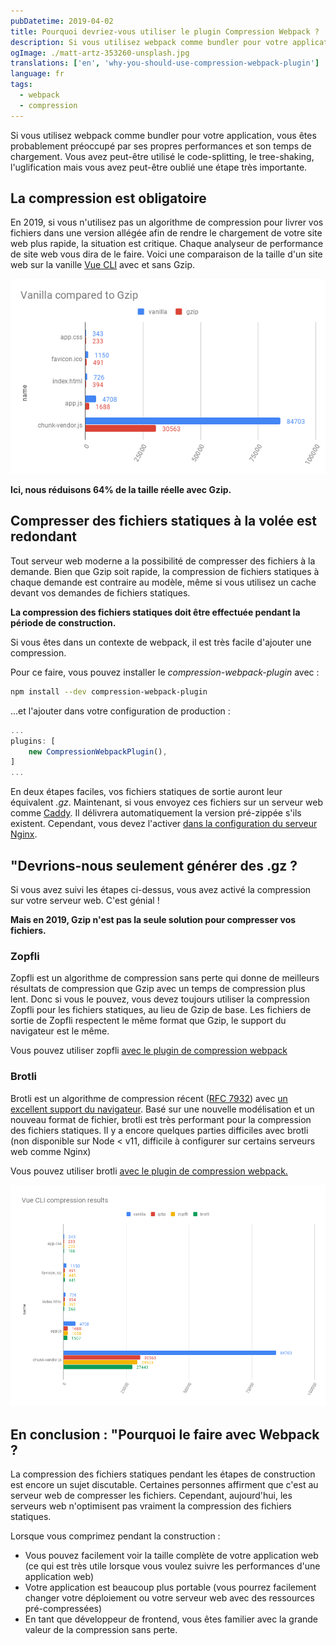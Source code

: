 ```yaml
---
pubDatetime: 2019-04-02
title: Pourquoi devriez-vous utiliser le plugin Compression Webpack ?
description: Si vous utilisez webpack comme bundler pour votre application, vous êtes probablement préoccupé par ses propres performances et son temps de chargement. Vous avez peut-être utilisé le code-splitting, le tree-shaking, l'uglification mais vous avez peut-être oublié une étape très importante.
ogImage: ./matt-artz-353260-unsplash.jpg
translations: ['en', 'why-you-should-use-compression-webpack-plugin']
language: fr
tags:
  - webpack
  - compression
---
```


Si vous utilisez webpack comme bundler pour votre application, vous êtes probablement préoccupé par ses propres performances et son temps de chargement.
Vous avez peut-être utilisé le code-splitting, le tree-shaking, l'uglification mais vous avez peut-être oublié une étape très importante.

## La compression est obligatoire

En 2019, si vous n'utilisez pas un algorithme de compression pour livrer vos fichiers dans une version allégée afin de rendre le chargement de votre site web plus rapide, la situation est critique.
Chaque analyseur de performance de site web vous dira de le faire.
Voici une comparaison de la taille d'un site web sur la vanille [Vue CLI](https://cli.vuejs.org/) avec et sans Gzip.

![taille des fichiers de Vue CLI comparée à leur version gzip](./vue-cli-vanilla-size.png)

**Ici, nous réduisons 64% de la taille réelle avec Gzip.**

## Compresser des fichiers statiques à la volée est redondant

Tout serveur web moderne a la possibilité de compresser des fichiers à la demande.
Bien que Gzip soit rapide, la compression de fichiers statiques à chaque demande est contraire au modèle, même si vous utilisez un cache devant vos demandes de fichiers statiques.

**La compression des fichiers statiques doit être effectuée pendant la période de construction.**

Si vous êtes dans un contexte de webpack, il est très facile d'ajouter une compression.

Pour ce faire, vous pouvez installer le _compression-webpack-plugin_ avec :

```bash
npm install --dev compression-webpack-plugin
```

...et l'ajouter dans votre configuration de production :

```js
...
plugins: [
    new CompressionWebpackPlugin(),
]
...
```

En deux étapes faciles, vos fichiers statiques de sortie auront leur équivalent _.gz_.
Maintenant, si vous envoyez ces fichiers sur un serveur web comme [Caddy](https://caddyserver.com/).
Il délivrera automatiquement la version pré-zippée s'ils existent.
Cependant, vous devez l'activer [dans la configuration du serveur Nginx](http://nginx.org/en/docs/http/ngx_http_gzip_static_module.html).

## "Devrions-nous seulement générer des .gz ?

Si vous avez suivi les étapes ci-dessus, vous avez activé la compression sur votre serveur web. C'est génial !

**Mais en 2019, Gzip n'est pas la seule solution pour compresser vos fichiers.**

### Zopfli

Zopfli est un algorithme de compression sans perte qui donne de meilleurs résultats de compression que Gzip avec un temps de compression plus lent.
Donc si vous le pouvez, vous devez toujours utiliser la compression Zopfli pour les fichiers statiques, au lieu de Gzip de base.
Les fichiers de sortie de Zopfli respectent le même format que Gzip, le support du navigateur est le même.

Vous pouvez utiliser zopfli [avec le plugin de compression webpack](https://github.com/webpack-contrib/compression-webpack-plugin#using-zopfli)

### Brotli

Brotli est un algorithme de compression récent ([RFC 7932](https://tools.ietf.org/html/rfc7932)) avec [un excellent support du navigateur](https://caniuse.com/#search=brotli).
Basé sur une nouvelle modélisation et un nouveau format de fichier, brotli est très performant pour la compression des fichiers statiques.
Il y a encore quelques parties difficiles avec brotli (non disponible sur Node < v11, difficile à configurer sur certains serveurs web comme Nginx)

Vous pouvez utiliser brotli [avec le plugin de compression webpack.](https://github.com/webpack-contrib/compression-webpack-plugin#using-zopfli)

![résultats de compressions avec Vue CLI](./vue-cli-complete-size.png)

## En conclusion : "Pourquoi le faire avec Webpack ?

La compression des fichiers statiques pendant les étapes de construction est encore un sujet discutable.
Certaines personnes affirment que c'est au serveur web de compresser les fichiers.
Cependant, aujourd'hui, les serveurs web n'optimisent pas vraiment la compression des fichiers statiques.

Lorsque vous comprimez pendant la construction :

- Vous pouvez facilement voir la taille complète de votre application web (ce qui est très utile lorsque vous voulez suivre les performances d'une application web)
- Votre application est beaucoup plus portable (vous pourrez facilement changer votre déploiement ou votre serveur web avec des ressources pré-compressées)
- En tant que développeur de frontend, vous êtes familier avec la grande valeur de la compression sans perte.
